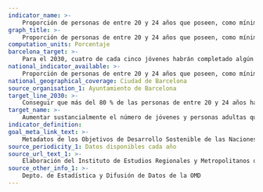 ```yaml
---
indicator_name: >-
    Proporción de personas de entre 20 y 24 años que poseen, como mínimo, el título de bachillerato o de CFGM
graph_title: >-
    Proporción de personas de entre 20 y 24 años que poseen, como mínimo, el título de bachillerato o de CFGM
computation_units: Porcentaje
barcelona_target: >-
    Para el 2030, cuatro de cada cinco jóvenes habrán completado algún tipo de formación postobligatoria 
national_indicator_available: >-
    Proporción de personas de entre 20 y 24 años que poseen, como mínimo, el título de bachillerato o de CFGM
national_geographical_coverage: Ciudad de Barcelona
source_organisation_1: Ayuntamiento de Barcelona
target_line_2030: >-
    Conseguir que más del 80 % de las personas de entre 20 y 24 años hayan completado con éxito, como mínimo, estudios de bachillerato o de ciclo formativo de grado medio
target_name: >-
    Aumentar sustancialmente el número de jóvenes y personas adultas que tienen las competencias necesarias, en particular técnicas y profesionales, para acceder al empleo, el trabajo decente y el emprendimiento
indicator_definition:
goal_meta_link_text: >-
    Metadatos de los Objetivos de Desarrollo Sostenible de las Naciones Unidas (pdf 894kB)
source_periodicity_1: Datos disponibles cada año
source_url_text_1: >-
    Elaboración del Instituto de Estudios Regionales y Metropolitanos de Barcelona (IERMB) a partir del Depto. de Estadística y Difusión de Datos de la OMD
source_other_info_1: >-
    Depto. de Estadística y Difusión de Datos de la OMD
---
```

